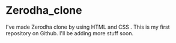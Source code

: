 # Zerodha_clone
I've made Zerodha clone by using HTML and CSS .
This is my first repository on Github.
I'll be adding more stuff soon.
